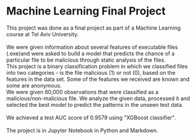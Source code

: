 # Machine Learning Final Project
This project was done as a final project as part of a Machine Learning course at Tel Aviv University.<br><br>
We were given information about several features of executable files (.exe)and were asked to build a model that predicts the chance of a particular file to be malicious through static analysis of the files.<br>
This project is a binary classification problem in which we classified files into two categories - is the file malicious (1) or not (0), based on the features in the data set. Some of the features we received are known and some are anonymous.<br>
We were given 60,000 observations that were classified as a malicious/non-malicious file. We analyze the given data, processed it and selected the best model to predict the patterns in the unseen test data.<br><br>
We achieved a test AUC score of 0.9579 using "XGBoost classifier".<br><br>
The project is in Jupyter Notebook in Python and Markdown.
